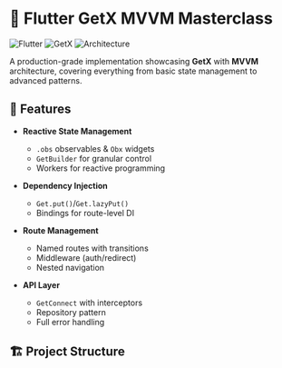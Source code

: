 # 🚀 Flutter GetX MVVM Masterclass

![Flutter](https://img.shields.io/badge/Flutter-3.22-blue?logo=flutter)
![GetX](https://img.shields.io/badge/State_Management-GetX-red)
![Architecture](https://img.shields.io/badge/Pattern-MVVM-purple)

A production-grade implementation showcasing **GetX** with **MVVM** architecture, covering everything from basic state management to advanced patterns.

## 🌟 Features

- **Reactive State Management**
  - `.obs` observables & `Obx` widgets
  - `GetBuilder` for granular control
  - Workers for reactive programming

- **Dependency Injection**
  - `Get.put()`/`Get.lazyPut()`
  - Bindings for route-level DI

- **Route Management**
  - Named routes with transitions
  - Middleware (auth/redirect)
  - Nested navigation

- **API Layer**
  - `GetConnect` with interceptors
  - Repository pattern
  - Full error handling

## 🏗 Project Structure
